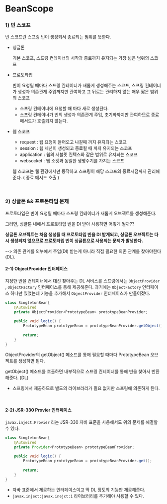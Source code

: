 # BeanScope

### 1) 빈 스코프

빈 스코프란 스프링 빈이 생성되서 종료되는 범위를 뜻한다.

- 싱글톤

  기본 스코프, 스프링 컨테이너의 시작과 종료까지 유지되는 가장 넓은 범위의 스코프

- 프로토타입 

  빈이 요청될 때마다 스프링 컨테이너가 새롭게 생성해주는 스코프, 스프링 컨테이너가 생성과 의존관계 주입까지만 관여하고 그 뒤로는 관리하지 않는 매우 짧은 범위의 스코프

  - 스프링 컨테이너에 요청할 때 마다 새로 생성된다.
  - 스프링 컨테이너가 빈의 생성과 의존관계 주입, 초기화까지만 관여하므로 종료 메서드가 호출되지 않는다.

- 웹 스코프

  - request : 웹 요청이 들어오고 나갈때 까지 유지되는 스코프
  - session : 웹 세션이 생성되고 종료될 때 까지 유지되는 스코프
  - application : 웹의 서블릿 컨텍스와 같은 범위로 유지되는 스코프
  - websocket : 웹 소켓과 동일한 생명주기를 가지는 스코프

  웹 스코프는 웹 환경에서만 동작하고 스프링이 해당 스코프의 종료시점까지 관리해준다. ( 종료 메서드 호출 )

<br>

### 2) 싱글톤 && 프로톤타입 문제

프로토타입은 빈이 요청될 때마다 스프링 컨테이너가 새롭게 오브젝트를 생성해준다.

그러면, 싱글톤 내에서 프로토타입 빈을 DI 받아 사용하면 어떻게 될까??

**싱글톤 오브젝트는 처음 생성될 때 프로토타입 빈을 DI 받게되고, 싱글톤 오브젝트는 다시 생성되지 않으므로 프로토타입 빈이 싱글톤으로 사용되는 문제가 발생한다.**

--> 의존 관계를 외부에서 주입(DI) 받는게 아니라 직접 필요한 의존 관계를 찾아야한다(DL).

#### 2-1) ObjectProvider 인터페이스

지정한 빈을 컨테이너에서 대신 찾아주는 DL 서비스를 스프링에서는 `ObjectProvider` , `ObjectFactory` 인터페이스를 통해 제공해준다. 과거에는 `ObjectFactory` 인터페이스 하나만 있었는데 기능을 추가해서 `ObjectProvider` 인터페이스가 만들어졌다.

```java
class SingletonBean{
	@Autowired
    private ObjectProvider<PrototypeBean> prototypeBeanProvider;
    
    public void logic() {
        PrototypeBean prototypeBean = prototypeBeanProvider.getObject();
        
        return;
    }
}
```

ObjectProvider의 getObject() 메소드를 통해 필요할 때마다 PrototypeBean 오브젝트를 생성하면 된다. 

getObject() 메소드를 호출하면 내부적으로 스프링 컨테이너를 통해 빈을 찾아서 반환해준다. (DL)

- 스프링에서 제공하므로 별도의 라이브러리가 필요 없지만 스프링에 의존하게 된다.

<br>

#### 2-2) JSR-330 Provier  인터페이스

`javax.inject.Provier` 라는 JSR-330 자바 표준을 사용해서도 위의 문제를 해결할 수 있다.

```java
class SingletonBean{
	@Autowired
    private Provider<PrototypeBean> prototypeBeanProvider;
    
    public void logic() {
        PrototypeBean prototypeBean = prototypeBeanProvider.get();
        
        return;
    }
}
```

- 자바 표준에서 제공하는 인터페이스이고 딱 DL 정도의 기능만 제공해준다.
- `javax.inject:javax.inejct:1` 라이브러리를 추가해야 사용할 수 있다.
